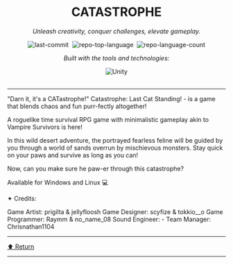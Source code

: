 <div class="border border-border rounded-lg bg-background p-6 shadow-sm"><div class="prose prose-sm md:prose-base lg:prose-lg max-w-none prose-headings:font-bold prose-a:text-blue-600" style="user-select: none;"><div id="top" class="">

<div align="center" class="text-center">
<h1>CATASTROPHE</h1>
<p><em>Unleash creativity, conquer challenges, elevate gameplay.</em></p>

<img alt="last-commit" src="https://img.shields.io/github/last-commit/Raym-z/Catastrophe?style=flat&amp;logo=git&amp;logoColor=white&amp;color=0080ff" class="inline-block mx-1" style="margin: 0px 2px;">
<img alt="repo-top-language" src="https://img.shields.io/github/languages/top/Raym-z/Catastrophe?style=flat&amp;color=0080ff" class="inline-block mx-1" style="margin: 0px 2px;">
<img alt="repo-language-count" src="https://img.shields.io/github/languages/count/Raym-z/Catastrophe?style=flat&amp;color=0080ff" class="inline-block mx-1" style="margin: 0px 2px;">
<p><em>Built with the tools and technologies:</em></p>
<img alt="Unity" src="https://img.shields.io/badge/Unity-FFFFFF.svg?style=flat&amp;logo=Unity&amp;logoColor=black" class="inline-block mx-1" style="margin: 0px 2px;">
</div>
<br>
<hr>

"Darn it, it's a CATastrophe!"
Catastrophe: Last Cat Standing! - is a game that blends chaos and fun purr-fectly altogether!

A roguelike time survival RPG game with minimalistic gameplay akin to Vampire Survivors is here!

In this wild desert adventure, the portrayed fearless feline will be guided by you through a world of sands overrun by mischievous monsters. Stay quick on your paws and survive as long as you can!

Now, can you make sure he paw-er through this catastrophe?



Available for Windows and Linux 💻



✦ Credits: 

Game Artist: prigilta & jellyfloosh
Game Designer: scyfize & tokkio__o
Game Programmer: Raymm & no_name_08
Sound Engineer: -
Team Manager: Chrisnathan1104

<hr>
<div align="left" class=""><a href="#top">⬆ Return</a></div>
<hr></div></div></div>
